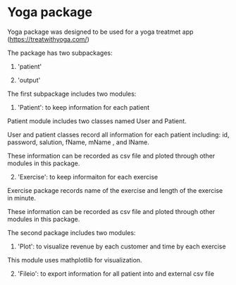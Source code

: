 
# Yoga package

Yoga package was designed to be used for a yoga treatmet app (https://treatwithyoga.com/)

The package has two subpackages:

1. 'patient'

2. 'output'

The first subpackage includes two modules:

1. 'Patient': to keep information for each patient

Patient module includes two classes named User and Patient.

User and patient classes record all information for each patient including:
id, password, salution, fName, mName , and lName.

These information can be recorded as csv file and ploted through other modules in this package.

2. 'Exercise': to keep informaiton for each exercise

Exercise package records name of the exercise and length of the exercise in minute.

These information can be recorded as csv file and ploted through other modules in this package. 

The second package includes two modules: 

1. 'Plot': to visualize revenue by each customer and time by each exercise

This module uses mathplotlib for visualization. 

2. 'Fileio': to export information for all patient into and external csv file


